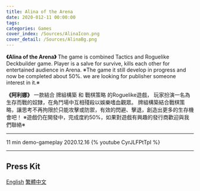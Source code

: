 ```yaml
---
title: Alina of the Arena
date: 2020-012-11 00:00:00
tags: 
categories: Games
cover_index: /Sources/AlinaIcon.png
cover_detail: /Sources/AlinaBg.png
---
```

**《Alina of the Arena》**
The game is combined Tactics and Roguelike Deckbuilder game. 
Player is a salve for survive, kills each other for entertained audience in Arena.
※The game it still develop in progress and now be completed about 50%. we are looking for publisher someone interest in it.※

**《阿利娜》**
一款結合 牌組構築 和 戰棋策略 的Roguelike遊戲，
玩家扮演一名為生存而戰的奴隸，在角鬥場中互相殘殺以娛樂嗜血觀眾。
牌組構築結合戰棋策略，讓思考不再拘限於只能攻擊或防禦，有效的閃避、擊退，創造出更多的生存機會吧！
※遊戲仍在開發中，完成度約50%，如果對遊戲有興趣的發行商歡迎與我們聯絡※

---
11 min demo-gameplay 2020.12.16 
{% youtube CyrJLFPtTpI %}

---
<!--遊戲PressKit連結-->
<h2>Press Kit</h2>
<div class=tags>
<a href="/PressKit-Alina/en/" class="button small" target=_self>English</a> <a href="/PressKit-Alina/zh-TW/" class="button small" target=_self>繁體中文
</a>
</div>

